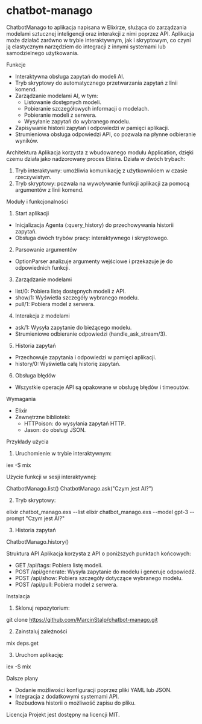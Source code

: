 # chatbot-manago

ChatbotManago to aplikacja napisana w Elixirze, służąca do zarządzania modelami sztucznej inteligencji oraz interakcji z nimi poprzez API. Aplikacja może działać zarówno w trybie interaktywnym, jak i skryptowym, co czyni ją elastycznym narzędziem do integracji z innymi systemami lub samodzielnego użytkowania.

Funkcje
- Interaktywna obsługa zapytań do modeli AI.
- Tryb skryptowy do automatycznego przetwarzania zapytań z linii komend.
- Zarządzanie modelami AI, w tym:
  - Listowanie dostępnych modeli.
  - Pobieranie szczegółowych informacji o modelach.
  - Pobieranie modeli z serwera.
  - Wysyłanie zapytań do wybranego modelu.
- Zapisywanie historii zapytań i odpowiedzi w pamięci aplikacji.
- Strumieniowa obsługa odpowiedzi API, co pozwala na płynne odbieranie wyników.

Architektura
Aplikacja korzysta z wbudowanego modułu Application, dzięki czemu działa jako nadzorowany proces Elixira. Działa w dwóch trybach:

1. Tryb interaktywny: umożliwia komunikację z użytkownikiem w czasie rzeczywistym.
2. Tryb skryptowy: pozwala na wywoływanie funkcji aplikacji za pomocą argumentów z linii komend.

Moduły i funkcjonalności
1. Start aplikacji
  - Inicjalizacja Agenta (:query_history) do przechowywania historii zapytań.
  - Obsługa dwóch trybów pracy: interaktywnego i skryptowego.
2. Parsowanie argumentów
  - OptionParser analizuje argumenty wejściowe i przekazuje je do odpowiednich funkcji.
3. Zarządzanie modelami
 - list/0: Pobiera listę dostępnych modeli z API.
 - show/1: Wyświetla szczegóły wybranego modelu.
 - pull/1: Pobiera model z serwera.
4. Interakcja z modelami
- ask/1: Wysyła zapytanie do bieżącego modelu.
- Strumieniowe odbieranie odpowiedzi (handle_ask_stream/3).
5. Historia zapytań
- Przechowuje zapytania i odpowiedzi w pamięci aplikacji.
- history/0: Wyświetla całą historię zapytań.
6. Obsługa błędów
- Wszystkie operacje API są opakowane w obsługę błędów i timeoutów.

Wymagania
- Elixir
- Zewnętrzne biblioteki:
  - HTTPoison: do wysyłania zapytań HTTP.
  - Jason: do obsługi JSON.

Przykłady użycia
1. Uruchomienie w trybie interaktywnym:

iex -S mix

Użycie funkcji w sesji interaktywnej:

ChatbotManago.list()
ChatbotManago.ask("Czym jest AI?")

2. Tryb skryptowy:
   
elixir chatbot_manago.exs --list
elixir chatbot_manago.exs --model gpt-3 --prompt "Czym jest AI?"

3. Historia zapytań

ChatbotManago.history()

Struktura API
Aplikacja korzysta z API o poniższych punktach końcowych:
  - GET /api/tags: Pobiera listę modeli.
  - POST /api/generate: Wysyła zapytanie do modelu i generuje odpowiedź.
  - POST /api/show: Pobiera szczegóły dotyczące wybranego modelu.
  - POST /api/pull: Pobiera model z serwera.

Instalacja
1. Sklonuj repozytorium:

git clone https://github.com/MarcinStalp/chatbot-manago.git

2. Zainstaluj zależności

mix deps.get

3. Uruchom aplikację:

iex -S mix

Dalsze plany
- Dodanie możliwości konfiguracji poprzez pliki YAML lub JSON.
- Integracja z dodatkowymi systemami API.
- Rozbudowa historii o możliwość zapisu do pliku.

Licencja
Projekt jest dostępny na licencji MIT.
